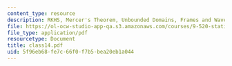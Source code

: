 ```yaml
---
content_type: resource
description: RKHS, Mercer's Theorem, Unbounded Domains, Frames and Wavelets
file: https://ol-ocw-studio-app-qa.s3.amazonaws.com/courses/9-520-statistical-learning-theory-and-applications-spring-2003/5f96eb68fe7c66f0f7b5bea20eb1a044_class14.pdf
file_type: application/pdf
resourcetype: Document
title: class14.pdf
uid: 5f96eb68-fe7c-66f0-f7b5-bea20eb1a044
---
```

